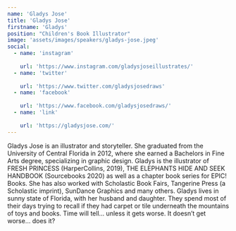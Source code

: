 ```yaml
---
name: 'Gladys Jose'
title: 'Gladys Jose'
firstname: 'Gladys'
position: "Children's Book Illustrator"
image: 'assets/images/speakers/gladys-jose.jpeg'
social:
  - name: 'instagram'
    
    url: 'https://www.instagram.com/gladysjoseillustrates/'
  - name: 'twitter'
    
    url: 'https://www.twitter.com/gladysjosedraws'
  - name: 'facebook'
    
    url: 'https://www.facebook.com/gladysjosedraws/'
  - name: 'link'
    
    url: 'https://gladysjose.com/'
---
```


Gladys Jose is an illustrator and storyteller. She graduated from the University of Central Florida in 2012, where she earned a Bachelors in Fine Arts degree, specializing in graphic design. Gladys is the illustrator of FRESH PRINCESS (HarperCollins, 2019), THE ELEPHANTS HIDE AND SEEK HANDBOOK (Sourcebooks 2020) as well as a chapter book series for EPIC! Books. She has also worked with Scholastic Book Fairs, Tangerine Press (a Scholastic imprint), SunDance Graphics and many others.
Gladys lives in sunny state of Florida, with her husband and daughter. They spend most of their days trying to recall if they had carpet or tile underneath the mountains of toys and books. Time will tell… unless it gets worse. It doesn’t get worse… does it? 
